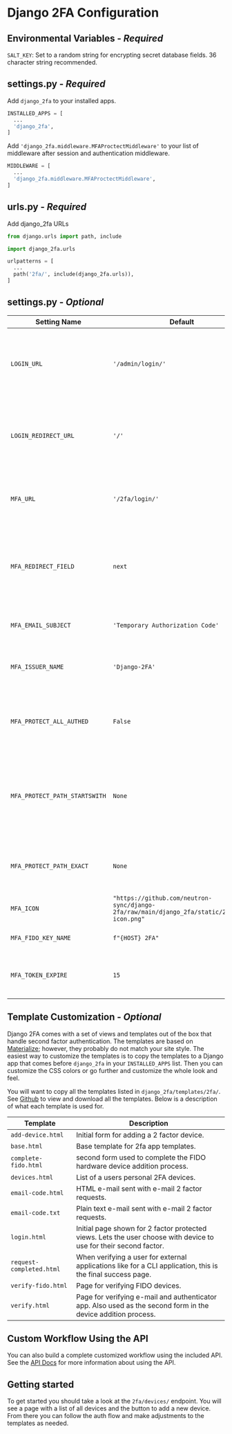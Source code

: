 # Django 2FA Configuration

## Environmental Variables - *Required*

`SALT_KEY`: Set to a random string for encrypting secret database fields. 36 character string recommended.

## settings.py - *Required*

Add `django_2fa` to your installed apps.

```python
INSTALLED_APPS = [
  ...
  'django_2fa',
]
```

Add `'django_2fa.middleware.MFAProctectMiddleware'` to your list of middleware after session and authentication middleware.

```python
MIDDLEWARE = [
  ...
  'django_2fa.middleware.MFAProctectMiddleware',
]
```

## urls.py - *Required*

Add django_2fa URLs

```python
from django.urls import path, include

import django_2fa.urls

urlpatterns = [
  ...
  path('2fa/', include(django_2fa.urls)),
]
```

## settings.py - *Optional*

| Setting Name | Default | Description |
| ------------ | ------- | ----------- |
| `LOGIN_URL`  | `'/admin/login/'` | Standard Django setting. You probably want to change it to your custom login url |
| `LOGIN_REDIRECT_URL` | `'/'` | Standard Django setting. You probably want to change it to your custom post login url |
| `MFA_URL` | `'/2fa/login/'` | 2nd login url, only change if you change the urlpattern above. |
| `MFA_REDIRECT_FIELD` | `next` | URL query parameter field used to redirect login. Default set to Django default parameter name. |
| `MFA_EMAIL_SUBJECT` | `'Temporary Authorization Code'` | Subject line for e-mail 2nd factor auth. |
| `MFA_ISSUER_NAME` | `'Django-2FA'` | Name of issuer shown in authenticator apps.  |
| `MFA_PROTECT_ALL_AUTHED` | `False` | When `True` if a user is logged in, then two factor auth will always be enforced. |
| `MFA_PROTECT_PATH_STARTSWITH` | `None` | List of URL paths that start with strings listed that will required 2 factor auth. For example: `['/admin/', '/account/']` |
| `MFA_PROTECT_PATH_EXACT` | `None` | List of exact URL paths that if matched will require 2 factor auth. |
| `MFA_ICON` | `"https://github.com/neutron-sync/django-2fa/raw/main/django_2fa/static/2fa/2fa-icon.png"` | Icon show in 2 factor auth apps. |
| `MFA_FIDO_KEY_NAME` | `f"{HOST} 2FA"` | Host name stored in FIDO key. |
| `MFA_TOKEN_EXPIRE` | `15` | Expiration in minutes for how long an e-mail token will last. |

## Template Customization - *Optional*

Django 2FA comes with a set of views and templates out of the box that handle second factor authentication. The templates are based on [Materialize](https://materializecss.com/); however, they probably do not match your site style. The easiest way to customize the templates is to copy the templates to a Django app that comes before `django_2fa` in your `INSTALLED_APPS` list. Then you can customize the CSS colors or go further and customize the whole look and feel.

You will want to copy all the templates listed in `django_2fa/templates/2fa/`. See [Github](https://github.com/neutron-sync/django-2fa/tree/main/django_2fa/templates/2fa) to view and download all the templates. Below is a description of what each template is used for.

| Template | Description |
| -------- | ----------- |
| `add-device.html` | Initial form for adding a 2 factor device. |
| `base.html` | Base template for 2fa app templates. |
| `complete-fido.html` | second form used to complete the FIDO hardware device addition process. |
| `devices.html` | List of a users personal 2FA devices. |
| `email-code.html` | HTML e-mail sent with e-mail 2 factor requests. |
| `email-code.txt` | Plain text e-mail sent with e-mail 2 factor requests. |
| `login.html` | Initial page shown for 2 factor protected views. Lets the user choose with device to use for their second factor. |
| `request-completed.html` | When verifying a user for external applications like for a CLI application, this is the final success page. |
| `verify-fido.html` | Page for verifying FIDO devices. |
| `verify.html` | Page for verifying e-mail and authenticator app. Also used as the second form in the device addition process. |

## Custom Workflow Using the API

You can also build a complete customized workflow using the included API. See the [API Docs](api.md) for more information about using the API.

## Getting started

To get started you should take a look at the `2fa/devices/` endpoint. You will see a page with a list of all devices and the button to add a new device. From there you can follow the auth flow and make adjustments to the templates as needed.
